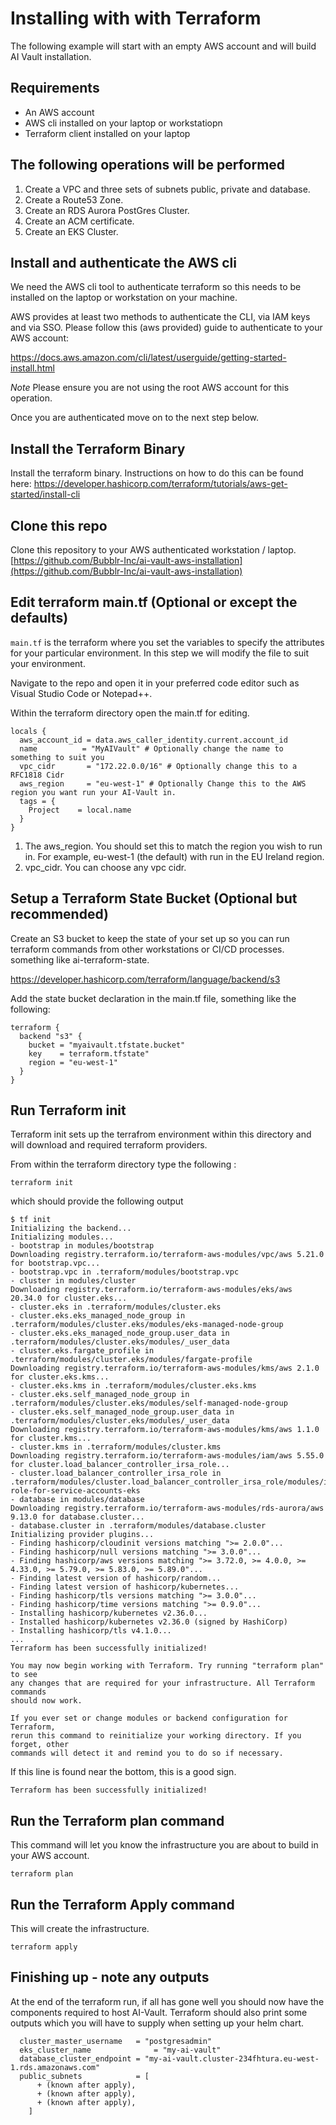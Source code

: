 # 


# Installing with with Terraform
The following example will start with an empty AWS account and will build AI Vault installation.

## Requirements
- An AWS account
- AWS cli installed on your laptop or workstatiopn
- Terraform client installed on your laptop

## The following operations will be performed
1. Create a VPC and three sets of subnets public, private and database.
2. Create a Route53 Zone.
3. Create an RDS Aurora PostGres Cluster.
4. Create an ACM certificate.
5. Create an EKS Cluster.

## Install and authenticate the AWS cli
We need the AWS cli tool to authenticate terraform so this needs to be installed on the laptop or workstation on your machine.

AWS provides at least two methods to authenticate the CLI, via IAM keys and via SSO. Please follow this (aws provided) guide to authenticate to your AWS account:

https://docs.aws.amazon.com/cli/latest/userguide/getting-started-install.html

_Note_ Please ensure you are not using the root AWS account for this operation.

Once you are authenticated move on to the next step below.

## Install the Terraform Binary
Install the terraform binary.  Instructions on how to do this can be found here:
https://developer.hashicorp.com/terraform/tutorials/aws-get-started/install-cli

## Clone this repo
Clone this repository to your AWS authenticated workstation / laptop.
[https://github.com/Bubblr-Inc/ai-vault-aws-installation](https://github.com/Bubblr-Inc/ai-vault-aws-installation)

## Edit terraform main.tf (Optional or except the defaults)
`main.tf` is the terraform where you set the variables to specify the attributes for your particular environment. In this step we will modify the file to suit your environment.

Navigate to the repo and open it in your preferred code editor such as Visual Studio Code or Notepad++.

Within the terraform directory open the main.tf for editing.

```
locals {
  aws_account_id = data.aws_caller_identity.current.account_id 
  name          = "MyAIVault" # Optionally change the name to something to suit you
  vpc_cidr       = "172.22.0.0/16" # Optionally change this to a RFC1818 Cidr
  aws_region     = "eu-west-1" # Optionally Change this to the AWS region you want run your AI-Vault in.
  tags = {
    Project    = local.name
  }
}
```

1. The aws_region. You should set this to match the region you wish to run in. For example, eu-west-1 (the default) with run in the EU Ireland region.
2. vpc_cidr. You can choose any vpc cidr.
   
## Setup a Terraform State Bucket (Optional but recommended)
Create an S3 bucket to keep the state of your set up so you can run terraform commands from other workstations or CI/CD processes.
something like ai-terraform-state.  

https://developer.hashicorp.com/terraform/language/backend/s3

Add the state bucket declaration in the main.tf file, something like the following:
```
terraform {
  backend "s3" {
    bucket = "myaivault.tfstate.bucket"
    key    = terraform.tfstate"
    region = "eu-west-1"
  }
}
```

## Run Terraform init
Terraform init sets up the terrafrom environment within this directory and will download and required terraform providers.

From within the terraform directory type the following :
```
terraform init
```
which should provide the following output
```
$ tf init
Initializing the backend...
Initializing modules...
- bootstrap in modules/bootstrap
Downloading registry.terraform.io/terraform-aws-modules/vpc/aws 5.21.0 for bootstrap.vpc...
- bootstrap.vpc in .terraform/modules/bootstrap.vpc
- cluster in modules/cluster
Downloading registry.terraform.io/terraform-aws-modules/eks/aws 20.34.0 for cluster.eks...
- cluster.eks in .terraform/modules/cluster.eks
- cluster.eks.eks_managed_node_group in .terraform/modules/cluster.eks/modules/eks-managed-node-group
- cluster.eks.eks_managed_node_group.user_data in .terraform/modules/cluster.eks/modules/_user_data
- cluster.eks.fargate_profile in .terraform/modules/cluster.eks/modules/fargate-profile
Downloading registry.terraform.io/terraform-aws-modules/kms/aws 2.1.0 for cluster.eks.kms...
- cluster.eks.kms in .terraform/modules/cluster.eks.kms
- cluster.eks.self_managed_node_group in .terraform/modules/cluster.eks/modules/self-managed-node-group
- cluster.eks.self_managed_node_group.user_data in .terraform/modules/cluster.eks/modules/_user_data
Downloading registry.terraform.io/terraform-aws-modules/kms/aws 1.1.0 for cluster.kms...
- cluster.kms in .terraform/modules/cluster.kms
Downloading registry.terraform.io/terraform-aws-modules/iam/aws 5.55.0 for cluster.load_balancer_controller_irsa_role...
- cluster.load_balancer_controller_irsa_role in .terraform/modules/cluster.load_balancer_controller_irsa_role/modules/iam-role-for-service-accounts-eks
- database in modules/database
Downloading registry.terraform.io/terraform-aws-modules/rds-aurora/aws 9.13.0 for database.cluster...
- database.cluster in .terraform/modules/database.cluster
Initializing provider plugins...
- Finding hashicorp/cloudinit versions matching ">= 2.0.0"...
- Finding hashicorp/null versions matching ">= 3.0.0"...
- Finding hashicorp/aws versions matching ">= 3.72.0, >= 4.0.0, >= 4.33.0, >= 5.79.0, >= 5.83.0, >= 5.89.0"...
- Finding latest version of hashicorp/random...
- Finding latest version of hashicorp/kubernetes...
- Finding hashicorp/tls versions matching ">= 3.0.0"...
- Finding hashicorp/time versions matching ">= 0.9.0"...
- Installing hashicorp/kubernetes v2.36.0...
- Installed hashicorp/kubernetes v2.36.0 (signed by HashiCorp)
- Installing hashicorp/tls v4.1.0...
...
Terraform has been successfully initialized!

You may now begin working with Terraform. Try running "terraform plan" to see
any changes that are required for your infrastructure. All Terraform commands
should now work.

If you ever set or change modules or backend configuration for Terraform,
rerun this command to reinitialize your working directory. If you forget, other
commands will detect it and remind you to do so if necessary.
```
If this line is found near the bottom, this is a good sign.
```
Terraform has been successfully initialized!

```
## Run the Terraform plan command
This command will let you know the infrastructure you are about to build in your AWS account.
```
terraform plan
```
## Run the Terraform Apply command
This will create the infrastructure.
```
terraform apply
```
## Finishing up - note any outputs
At the end of the terraform run, if all has gone well you should now have the components required to host AI-Vault.  Terraform should also print some outputs which you will have to supply when setting up your helm chart.


```
  cluster_master_username   = "postgresadmin"
  eks_cluster_name              = "my-ai-vault"
  database_cluster_endpoint = "my-ai-vault.cluster-234fhtura.eu-west-1.rds.amazonaws.com"
  public_subnets            = [
      + (known after apply),
      + (known after apply),
      + (known after apply),
    ]
```

